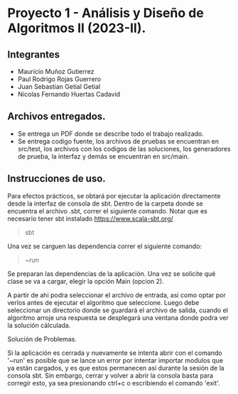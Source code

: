 # Proyecto 1 - Análisis y Diseño de Algoritmos II (2023-II).
## Integrantes
* Mauricio Muñoz Gutierrez
* Paul Rodrigo Rojas Guerrero
* Juan Sebastian Getial Getial
* Nicolas Fernando Huertas Cadavid

## Archivos entregados.

* Se entrega un PDF donde se describe todo el trabajo realizado.
* Se entrega codigo fuente, los archivos de pruebas se encuentran en src/test, los archivos con los codigos de las soluciones, los generadores de prueba, la interfaz y demás se encuentran en src/main.

## Instrucciones de uso.

Para efectos prácticos, se obtará por ejecutar la aplicación directamente desde la interfaz de consola de sbt. Dentro de la carpeta donde se encuentra el archivo .sbt, correr el siguiente comando. Notar que es necesario tener sbt instalado https://www.scala-sbt.org/

> sbt

Una vez se carguen las dependencia correr el siguiente comando:

> ~run

Se preparan las dependencias de la aplicación. Una vez se solicite qué clase se va a cargar, elegir la opción Main (opcion 2).

A partir de ahi podra seleccionar el archivo de entrada, asi como optar por verlos antes de ejecutar el algoritmo que seleccione. Luego debe seleccionar un directorio donde se guardará el archivo de salida, cuando el algoritmo arroje una respuesta se desplegará una ventana donde podra ver la solución cálculada.


Solución de Problemas.

Si la aplicación es cerrada y nuevamente se intenta abrir con el comando '~run' es posible que se lance un error por intentar importar modulos que ya están cargados, y es que estos permanecen así durante la sesión de la consola sbt. Sin embargo, cerrar y volver a abrir la consola basta para corregir esto, ya sea presionando ctrl+c o escribiendo el comando 'exit'. 
